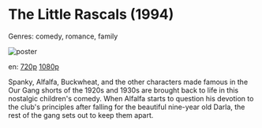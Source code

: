 # The Little Rascals (1994)

Genres: comedy, romance, family

![poster](http://image.tmdb.org/t/p/w500/bYpc0diOR3nk9yZeDXEHmsjuKjI.jpg)

en:
  [720p](magnet:?xt=urn:btih:205E36E540B6684CD9C27DAA2DD4A8A452BBD878&tr=udp://glotorrents.pw:6969/announce&tr=udp://tracker.opentrackr.org:1337/announce&tr=udp://torrent.gresille.org:80/announce&tr=udp://tracker.openbittorrent.com:80&tr=udp://tracker.coppersurfer.tk:6969&tr=udp://tracker.leechers-paradise.org:6969&tr=udp://p4p.arenabg.ch:1337&tr=udp://tracker.internetwarriors.net:1337)
  [1080p](magnet:?xt=urn:btih:685B59922BDBA8B89E3AD96B1834C2A6058C6973&tr=udp://glotorrents.pw:6969/announce&tr=udp://tracker.opentrackr.org:1337/announce&tr=udp://torrent.gresille.org:80/announce&tr=udp://tracker.openbittorrent.com:80&tr=udp://tracker.coppersurfer.tk:6969&tr=udp://tracker.leechers-paradise.org:6969&tr=udp://p4p.arenabg.ch:1337&tr=udp://tracker.internetwarriors.net:1337)
  


Spanky, Alfalfa, Buckwheat, and the other characters made famous in the Our Gang shorts of the 1920s and 1930s are brought back to life in this nostalgic children's comedy. When Alfalfa starts to question his devotion to the club's principles after falling for the beautiful nine-year old Darla, the rest of the gang sets out to keep them apart.